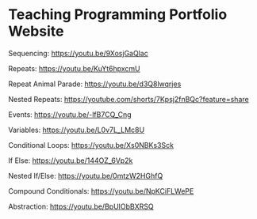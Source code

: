# Teaching Programming Portfolio Website

Sequencing: https://youtu.be/9XosjGaQlac

Repeats: https://youtu.be/KuYt6hpxcmU

Repeat Animal Parade: https://youtu.be/d3Q8lwqrjes

Nested Repeats: https://youtube.com/shorts/7Kpsj2fnBQc?feature=share

Events: https://youtu.be/-lfB7CQ_Cng

Variables: https://youtu.be/L0v7L_LMc8U

Conditional Loops: https://youtu.be/Xs0NBKs3Sck

If Else: https://youtu.be/144OZ_6Vp2k

Nested If/Else: https://youtu.be/0mtzW2HGhfQ

Compound Conditionals: https://youtu.be/NpKCiFLWePE

Abstraction: https://youtu.be/BpUIObBXRSQ
